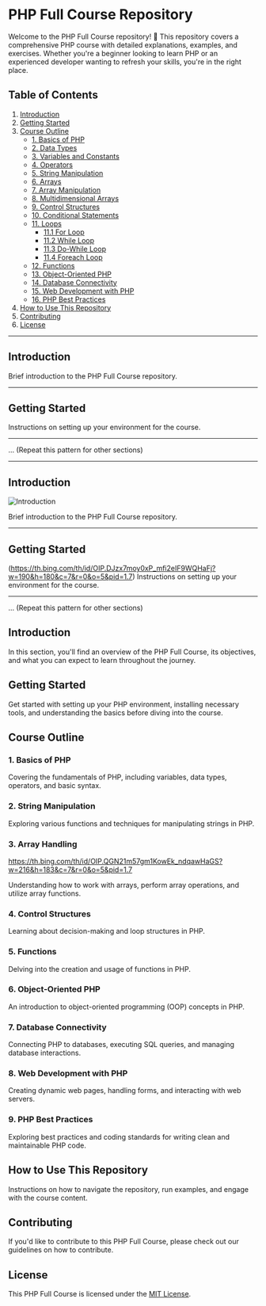 
# PHP Full Course Repository

Welcome to the PHP Full Course repository! 🚀 This repository covers a comprehensive PHP course with detailed explanations, examples, and exercises. Whether you're a beginner looking to learn PHP or an experienced developer wanting to refresh your skills, you're in the right place.

## Table of Contents

1. [Introduction](#introduction)
2. [Getting Started](#getting-started)
3. [Course Outline](#course-outline)
   - [1. Basics of PHP](#1-basics-of-php)
   - [2. Data Types](#2-data-types)
   - [3. Variables and Constants](#3-variables-and-constants)
   - [4. Operators](#4-operators)
   - [5. String Manipulation](#5-string-manipulation)
   - [6. Arrays](#6-arrays)
   - [7. Array Manipulation](#7-array-manipulation)
   - [8. Multidimensional Arrays](#8-multidimensional-arrays)
   - [9. Control Structures](#9-control-structures)
   - [10. Conditional Statements](#10-conditional-statements)
   - [11. Loops](#11-loops)
      - [11.1 For Loop](#111-for-loop)
      - [11.2 While Loop](#112-while-loop)
      - [11.3 Do-While Loop](#113-do-while-loop)
      - [11.4 Foreach Loop](#114-foreach-loop)
   - [12. Functions](#12-functions)
   - [13. Object-Oriented PHP](#13-object-oriented-php)
   - [14. Database Connectivity](#14-database-connectivity)
   - [15. Web Development with PHP](#15-web-development-with-php)
   - [16. PHP Best Practices](#16-php-best-practices)
4. [How to Use This Repository](#how-to-use-this-repository)
5. [Contributing](#contributing)
6. [License](#license)

---

## Introduction

Brief introduction to the PHP Full Course repository.

---

## Getting Started

Instructions on setting up your environment for the course.

---

... (Repeat this pattern for other sections)


---

## Introduction

![Introduction](![image](https://github.com/asgharali101/PHP_Full_Course/assets/122790377/17ddf477-e74f-49cb-811e-68dd77355b6c)
)

Brief introduction to the PHP Full Course repository.

---

## Getting Started

(https://th.bing.com/th/id/OIP.DJzx7moy0xP_mfi2eIF9WQHaFj?w=190&h=180&c=7&r=0&o=5&pid=1.7)
Instructions on setting up your environment for the course.

---

... (Repeat this pattern for other sections)


## Introduction

In this section, you'll find an overview of the PHP Full Course, its objectives, and what you can expect to learn throughout the journey.

## Getting Started

Get started with setting up your PHP environment, installing necessary tools, and understanding the basics before diving into the course.

## Course Outline

### 1. Basics of PHP

Covering the fundamentals of PHP, including variables, data types, operators, and basic syntax.

### 2. String Manipulation

Exploring various functions and techniques for manipulating strings in PHP.

### 3. Array Handling
https://th.bing.com/th/id/OIP.QGN21m57gm1KowEk_ndqawHaGS?w=216&h=183&c=7&r=0&o=5&pid=1.7

Understanding how to work with arrays, perform array operations, and utilize array functions.

### 4. Control Structures

Learning about decision-making and loop structures in PHP.

### 5. Functions

Delving into the creation and usage of functions in PHP.

### 6. Object-Oriented PHP

An introduction to object-oriented programming (OOP) concepts in PHP.

### 7. Database Connectivity

Connecting PHP to databases, executing SQL queries, and managing database interactions.

### 8. Web Development with PHP

Creating dynamic web pages, handling forms, and interacting with web servers.

### 9. PHP Best Practices

Exploring best practices and coding standards for writing clean and maintainable PHP code.

## How to Use This Repository

Instructions on how to navigate the repository, run examples, and engage with the course content.

## Contributing

If you'd like to contribute to this PHP Full Course, please check out our guidelines on how to contribute.

## License

This PHP Full Course is licensed under the [MIT License](LICENSE).
